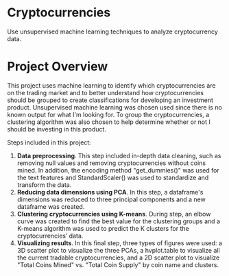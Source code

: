 # Cryptocurrencies
Use unsupervised machine learning techniques to analyze cryptocurrency data.

# Project Overview
This project uses machine learning to identify which cryptocurrencies are on the trading market and to better understand how cryptocurrencies should be grouped to create classifications for developing an investment product. Unsupervised machine learning was chosen used since there is no known output for what I'm looking for. To group the cryptocurrencies, a clustering algorithm was also chosen to help determine whether or not I should be investing in this product.

Steps included in this project:
1. **Data preprocessing**. This step included in-depth data cleaning, such as removing null values and removing cryptocurrencies without coins mined. In addition, the encoding method "get_dummies()" was used for the text features and StandardScaler() was used to standardize and transform the data.
2. **Reducing data dimensions using PCA**. In this step, a dataframe's dimensions was reduced to three principal components and a new dataframe was created.
3. **Clustering cryptocurrencies using K-means**. During step, an elbow curve was created to find the best value for the clustering groups and a K-means algorithm was used to predict the K clusters for the cryptocurrencies’ data.
4. **Visualizing results**. In this final step, three types of figures were used: a 3D scatter plot to visualize the three PCAs, a hvplot.table to visualize all the current tradable cryptocurrencies, and a 2D scatter plot to visualize "Total Coins Mined" vs. "Total Coin Supply" by coin name and clusters.
